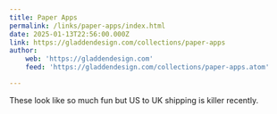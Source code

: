 ```yaml
---
title: Paper Apps
permalink: /links/paper-apps/index.html
date: 2025-01-13T22:56:00.000Z
link: https://gladdendesign.com/collections/paper-apps
author:
    web: 'https://gladdendesign.com'
    feed: 'https://gladdendesign.com/collections/paper-apps.atom'

---
```


These look like so much fun but US to UK shipping is killer recently.
